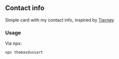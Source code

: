## Contact info

Simple card with my contact info, inspired by [Tierney](https://github.com/bnb/bitandbang)

### Usage
Via npx:

```
npx thomasdussart
```
